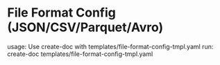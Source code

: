 # File Format Config (JSON/CSV/Parquet/Avro)

usage: Use create-doc with templates/file-format-config-tmpl.yaml
run: create-doc templates/file-format-config-tmpl.yaml
